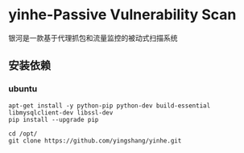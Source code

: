 # yinhe-Passive Vulnerability Scan

银河是一款基于代理抓包和流量监控的被动式扫描系统
## 安装依赖
### ubuntu

```
apt-get install -y python-pip python-dev build-essential libmysqlclient-dev libssl-dev
pip install --upgrade pip

```
```
cd /opt/
git clone https://github.com/yingshang/yinhe.git
```
